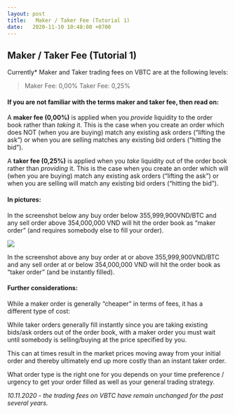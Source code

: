 ```yaml
---
layout: post
title:   Maker / Taker Fee (Tutorial 1)
date:   2020-11-10 10:48:00 +0700
---
```

## Maker / Taker Fee (Tutorial 1)

Currently* Maker and Taker trading fees on VBTC are at the following levels:

> Maker Fee: 0,00%
Taker Fee: 0,25%

#### If you are not familiar with the terms maker and taker fee, then read on:

A **maker fee (0,00%)** is applied when you *provide* liquidity to the order book rather than *taking* it.
This is the case when you create an order which does NOT (when you are buying) match any existing ask orders (“lifting the ask”) or when you are selling matches any existing bid orders (“hitting the bid”).

A **taker fee (0,25%)** is applied when you *take* liquidity out of the order book rather than *providing* it.
This is the case when you create an order which will (when you are buying) match any existing ask orders (“lifting the ask”) or when you are selling will match any existing bid orders (“hitting the bid”).

#### In pictures:

In the screenshot below any buy order below 355,999,900VND/BTC and any sell order above 354,000,000 VND will hit the order book as “maker order” (and requires somebody else to fill your order).

![](https://blog.vbtc.exchange/assets/posts/2020-11-10-maker-taker-fee-tutorial-1/maker-taker-fee-screenshot.png)

In the screenshot above any buy order at or above 355,999,900VND/BTC and any sell order at or below 354,000,000 VND will hit the order book as “taker order” (and be instantly filled).

#### Further considerations:

While a maker order is generally “cheaper” in terms of fees, it has a different type of cost: 

While taker orders generally fill instantly since you are taking existing bids/ask orders out of the order book, with a maker order you must wait until somebody is selling/buying at the price specified by you.

This can at times result in the market prices moving away from your initial order and thereby ultimately end up more costly than an instant taker order.

What order type is the right one for you depends on your time preference / urgency to get your order filled as well as your general trading strategy.

*10.11.2020 - the trading fees on VBTC have remain unchanged for the past several years.*
